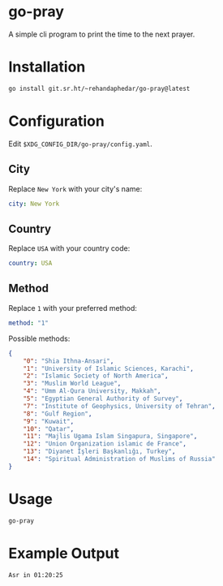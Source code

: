 # go-pray

A simple cli program to print the time to the next prayer.

# Installation

```sh
go install git.sr.ht/~rehandaphedar/go-pray@latest
```

# Configuration

Edit `$XDG_CONFIG_DIR/go-pray/config.yaml`.

## City

Replace `New York` with your city's name:

```yaml
city: New York
```

## Country

Replace `USA` with your country code:

```yaml
country: USA
```

## Method

Replace `1` with your preferred method:

```yaml
method: "1"
```

Possible methods:

```json
{
	"0": "Shia Ithna-Ansari",
	"1": "University of Islamic Sciences, Karachi",
	"2": "Islamic Society of North America",
	"3": "Muslim World League",
	"4": "Umm Al-Qura University, Makkah",
	"5": "Egyptian General Authority of Survey",
	"7": "Institute of Geophysics, University of Tehran",
	"8": "Gulf Region",
	"9": "Kuwait",
	"10": "Qatar",
	"11": "Majlis Ugama Islam Singapura, Singapore",
	"12": "Union Organization islamic de France",
	"13": "Diyanet İşleri Başkanlığı, Turkey",
	"14": "Spiritual Administration of Muslims of Russia"
}
```

# Usage

```sh
go-pray
```

# Example Output

```
Asr in 01:20:25
```
